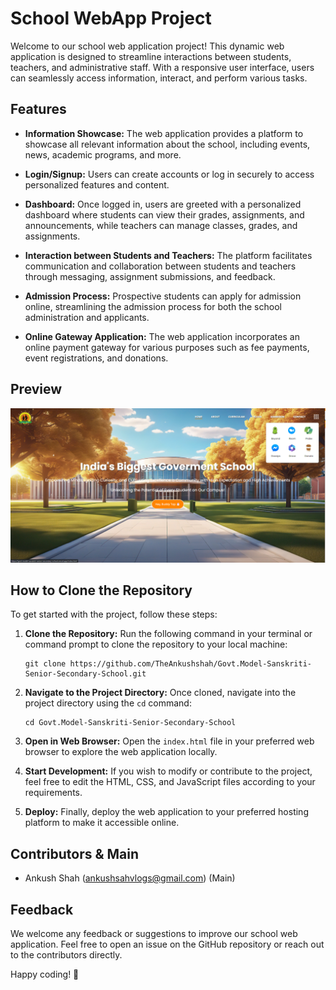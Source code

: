 # School WebApp Project

Welcome to our school web application project! This dynamic web application is designed to streamline interactions between students, teachers, and administrative staff. With a responsive user interface, users can seamlessly access information, interact, and perform various tasks.

## Features

- **Information Showcase:** The web application provides a platform to showcase all relevant information about the school, including events, news, academic programs, and more.
  
- **Login/Signup:** Users can create accounts or log in securely to access personalized features and content.
  
- **Dashboard:** Once logged in, users are greeted with a personalized dashboard where students can view their grades, assignments, and announcements, while teachers can manage classes, grades, and assignments.
  
- **Interaction between Students and Teachers:** The platform facilitates communication and collaboration between students and teachers through messaging, assignment submissions, and feedback.
  
- **Admission Process:** Prospective students can apply for admission online, streamlining the admission process for both the school administration and applicants.
  
- **Online Gateway Application:** The web application incorporates an online payment gateway for various purposes such as fee payments, event registrations, and donations.

## Preview

![Preview Image](home.png)

## How to Clone the Repository

To get started with the project, follow these steps:

1. **Clone the Repository:** Run the following command in your terminal or command prompt to clone the repository to your local machine:

    ```
    git clone https://github.com/TheAnkushshah/Govt.Model-Sanskriti-Senior-Secondary-School.git
    ```

2. **Navigate to the Project Directory:** Once cloned, navigate into the project directory using the `cd` command:

    ```
    cd Govt.Model-Sanskriti-Senior-Secondary-School
    ```

3. **Open in Web Browser:** Open the `index.html` file in your preferred web browser to explore the web application locally.

4. **Start Development:** If you wish to modify or contribute to the project, feel free to edit the HTML, CSS, and JavaScript files according to your requirements. 

5. **Deploy:** Finally, deploy the web application to your preferred hosting platform to make it accessible online.

## Contributors & Main

- Ankush Shah (ankushsahvlogs@gmail.com) (Main)

## Feedback

We welcome any feedback or suggestions to improve our school web application. Feel free to open an issue on the GitHub repository or reach out to the contributors directly.

Happy coding! 🚀
